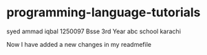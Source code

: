 programming-language-tutorials
==============================
syed ammad iqbal 
1250097
Bsse 
3rd Year 
abc school
karachi


Now I have added a new changes in my readmefile
